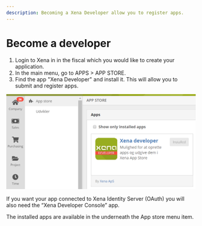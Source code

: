 ```yaml
---
description: Becoming a Xena Developer allow you to register apps.
---
```


# Become a developer

1. Login to Xena in in the fiscal which you would like to create your application.
2. In the main menu, go to APPS &gt; APP STORE.
3. Find the app "Xena Developer" and install it. This will allow you to submit and register apps. 

![Image of Developer Console app in the Xena app store.](../../.gitbook/assets/appstore.PNG)

If you want your app connected to Xena Identity Server \(OAuth\) you will also need the “Xena Developer Console” app.

The installed apps are available in the underneath the App store menu item.

